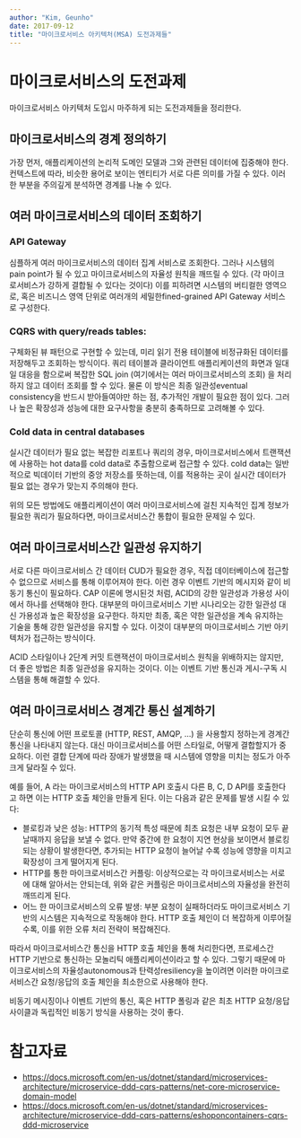 ```yaml
---
author: "Kim, Geunho"
date: 2017-09-12
title: "마이크로서비스 아키텍처(MSA) 도전과제들"
---
```


# 마이크로서비스의 도전과제
마이크로서비스 아키텍처 도입시 마주하게 되는 도전과제들을 정리한다. 

## 마이크로서비스의 경계 정의하기
가장 먼저, 애플리케이션의 논리적 도메인 모델과 그와 관련된 데이터에 집중해야 한다. 컨텍스트에 따라, 비슷한 용어로 보이는 엔티티가 서로 다른 의미를 가질 수 있다. 이러한 부분을 주의깊게 분석하면 경계를 나눌 수 있다.

## 여러 마이크로서비스의 데이터 조회하기
### API Gateway
심플하게 여러 마이크로서비스의 데이터 집계 서비스로 조회한다. 그러나 시스템의 pain point가 될 수 있고 마이크로서비스의 자율성 원칙을 깨뜨릴 수 있다. (각 마이크로서비스가 강하게 결합될 수 있다는 것이다) 이를 피하려면 시스템의 버티컬한 영역으로, 혹은 비즈니스 영역 단위로 여러개의 세밀한fined-grained API Gateway 서비스로 구성한다.

### CQRS with query/reads tables: 
구체화된 뷰 패턴으로 구현할 수 있는데, 미리 읽기 전용 테이블에 비정규화된 데이터를 저장해두고 조회하는 방식이다. 쿼리 테이블과 클라이언트 애플리케이션의 화면과 일대일 대응을 함으로써 복잡한 SQL join (여기에서는 여러 마이크로서비스의 조회) 을 처리하지 않고 데이터 조회를 할 수 있다. 물론 이 방식은 최종 일관성eventual consistency을 반드시 받아들여야만 하는 점, 추가적인 개발이 필요한 점이 있다. 그러나 높은 확장성과 성능에 대한 요구사항을 충분히 충족하므로 고려해볼 수 있다.

### Cold data in central databases
실시간 데이터가 필요 없는 복잡한 리포트나 쿼리의 경우, 마이크로서비스에서 트랜잭션에 사용하는 hot data를 cold data로 추출함으로써 접근할 수 있다. cold data는 일반적으로 빅데이터 기반의 중앙 저장소를 뜻하는데, 이를 적용하는 곳이 실시간 데이터가 필요 없는 경우가 맞는지 주의해야 한다.

위의 모든 방법에도 애플리케이션이 여러 마이크로서비스에 걸친 지속적인 집계 정보가 필요한 쿼리가 필요하다면, 마이크로서비스간 통합이 필요한 문제일 수 있다.

## 여러 마이크로서비스간 일관성 유지하기
서로 다른 마이크로서비스 간 데이터 CUD가 필요한 경우, 직접 데이터베이스에 접근할 수 없으므로 서비스를 통해 이루어져야 한다. 이런 경우 이벤트 기반의 메시지와 같이 비동기 통신이 필요하다. CAP 이론에 명시된것 처럼, ACID의 강한 일관성과 가용성 사이에서 하나를 선택해야 한다. 대부분의 마이크로서비스 기반 시나리오는 강한 일관성 대신 가용성과 높은 확장성을 요구한다. 하지만 최종, 혹은 약한 일관성을 계속 유지하는 기술을 통해 강한 일관성을 유지할 수 있다. 이것이 대부분의 마이크로서비스 기반 아키텍처가 접근하는 방식이다.

ACID 스타일이나 2단계 커밋 트랜잭션이 마이크로서비스 원칙을 위배하지는 않지만, 더 좋은 방법은 최종 일관성을 유지하는 것이다. 이는 이벤트 기반 통신과 게시-구독 시스템을 통해 해결할 수 있다.

## 여러 마이크로서비스 경계간 통신 설계하기
단순히 통신에 어떤 프로토콜 (HTTP, REST, AMQP, ...) 을 사용할지 정하는게 경계간 통신을 나타내지 않는다. 대신 마이크로서비스를 어떤 스타일로, 어떻게 결합할지가 중요하다. 이런 결합 단계에 따라 장애가 발생했을 때 시스템에 영향을 미치는 정도가 아주 크게 달라질 수 있다.

예를 들어, A 라는 마이크로서비스의 HTTP API 호출시 다른 B, C, D API를 호출한다고 하면 이는 HTTP 호출 체인을 만들게 된다. 이는 다음과 같은 문제를 발생 시킬 수 있다: 

* 블로킹과 낮은 성능: HTTP의 동기적 특성 때문에 최초 요청은 내부 요청이 모두 끝날때까지 응답을 보낼 수 없다. 만약 중간에 한 요청이 지연 현상을 보이면서 블로킹되는 상황이 발생한다면, 추가되는 HTTP 요청이 늘어날 수록 성능에 영향을 미치고 확장성이 크게 떨어지게 된다.
* HTTP를 통한 마이크로서비스간 커플링: 이상적으로는 각 마이크로서비스는 서로에 대해 알아서는 안되는데, 위와 같은 커플링은 마이크로서비스의 자율성을 완전히 깨뜨리게 된다.
* 어느 한 마이크로서비스의 오류 발생: 부분 요청이 실패하더라도 마이크로서비스 기반의 시스템은 지속적으로 작동해야 한다. HTTP 호출 체인이 더 복잡하게 이루어질 수록, 이를 위한 오류 처리 전략이 복잡해진다.

따라서 마이크로서비스간 통신을 HTTP 호출 체인을 통해 처리한다면, 프로세스간 HTTP 기반으로 통신하는 모놀리틱 애플리케이션이라고 할 수 있다. 그렇기 때문에 마이크로서비스의 자율성autonomous과 탄력성resiliency을 높이려면 이러한 마이크로서비스간 요청/응답의 호출 체인을 최소한으로 사용해야 한다.

비동기 메시징이나 이벤트 기반의 통신, 혹은 HTTP 폴링과 같은 최초 HTTP 요청/응답 사이클과 독립적인 비동기 방식을 사용하는 것이 좋다.


# 참고자료
* https://docs.microsoft.com/en-us/dotnet/standard/microservices-architecture/microservice-ddd-cqrs-patterns/net-core-microservice-domain-model
* https://docs.microsoft.com/en-us/dotnet/standard/microservices-architecture/microservice-ddd-cqrs-patterns/eshoponcontainers-cqrs-ddd-microservice